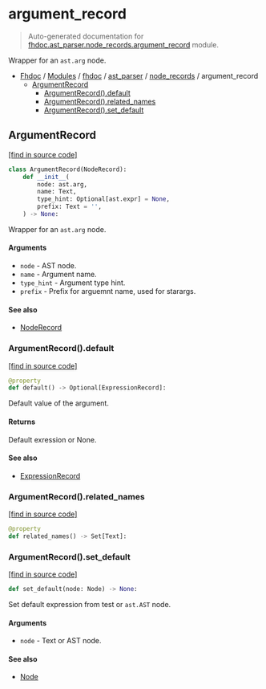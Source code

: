 # argument_record

> Auto-generated documentation for [fhdoc.ast_parser.node_records.argument_record](../../../../fhdoc/ast_parser/node_records/argument_record.py) module.

Wrapper for an `ast.arg` node.

- [Fhdoc](../../../README.md#fhdoc-index) / [Modules](../../../README.md#fhdoc-modules) / [fhdoc](../../index.md#fhdoc) / [ast_parser](../index.md#ast_parser) / [node_records](index.md#node_records) / argument_record
    - [ArgumentRecord](#argumentrecord)
        - [ArgumentRecord().default](#argumentrecorddefault)
        - [ArgumentRecord().related_names](#argumentrecordrelated_names)
        - [ArgumentRecord().set_default](#argumentrecordset_default)

## ArgumentRecord

[[find in source code]](../../../../fhdoc/ast_parser/node_records/argument_record.py#L15)

```python
class ArgumentRecord(NodeRecord):
    def __init__(
        node: ast.arg,
        name: Text,
        type_hint: Optional[ast.expr] = None,
        prefix: Text = '',
    ) -> None:
```

Wrapper for an `ast.arg` node.

#### Arguments

- `node` - AST node.
- `name` - Argument name.
- `type_hint` - Argument type hint.
- `prefix` - Prefix for arguemnt name, used for starargs.

#### See also

- [NodeRecord](node_record.md#noderecord)

### ArgumentRecord().default

[[find in source code]](../../../../fhdoc/ast_parser/node_records/argument_record.py#L42)

```python
@property
def default() -> Optional[ExpressionRecord]:
```

Default value of the argument.

#### Returns

Default exression or None.

#### See also

- [ExpressionRecord](expression_record.md#expressionrecord)

### ArgumentRecord().related_names

[[find in source code]](../../../../fhdoc/ast_parser/node_records/argument_record.py#L66)

```python
@property
def related_names() -> Set[Text]:
```

### ArgumentRecord().set_default

[[find in source code]](../../../../fhdoc/ast_parser/node_records/argument_record.py#L53)

```python
def set_default(node: Node) -> None:
```

Set default expression from test or `ast.AST` node.

#### Arguments

- `node` - Text or AST node.

#### See also

- [Node](../type_defs.md#node)
